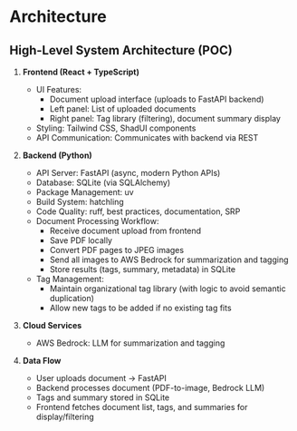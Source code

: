 # Architecture

## High-Level System Architecture (POC)

1. **Frontend (React + TypeScript)**
   - UI Features:
     - Document upload interface (uploads to FastAPI backend)
     - Left panel: List of uploaded documents
     - Right panel: Tag library (filtering), document summary display
   - Styling: Tailwind CSS, ShadUI components
   - API Communication: Communicates with backend via REST

2. **Backend (Python)**
   - API Server: FastAPI (async, modern Python APIs)
   - Database: SQLite (via SQLAlchemy)
   - Package Management: uv
   - Build System: hatchling
   - Code Quality: ruff, best practices, documentation, SRP
   - Document Processing Workflow:
     - Receive document upload from frontend
     - Save PDF locally
     - Convert PDF pages to JPEG images
     - Send all images to AWS Bedrock for summarization and tagging
     - Store results (tags, summary, metadata) in SQLite
   - Tag Management:
     - Maintain organizational tag library (with logic to avoid semantic duplication)
     - Allow new tags to be added if no existing tag fits

3. **Cloud Services**
   - AWS Bedrock: LLM for summarization and tagging

4. **Data Flow**
   - User uploads document → FastAPI
   - Backend processes document (PDF-to-image, Bedrock LLM)
   - Tags and summary stored in SQLite
   - Frontend fetches document list, tags, and summaries for display/filtering 